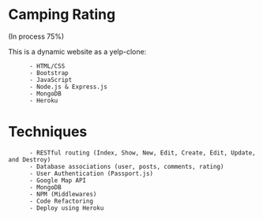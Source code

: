 # Camping Rating

(In process 75%)

This is a dynamic website as a yelp-clone:

          - HTML/CSS
          - Bootstrap
          - JavaScript
          - Node.js & Express.js
          - MongoDB
          - Heroku

# Techniques
              
          - RESTful routing (Index, Show, New, Edit, Create, Edit, Update, and Destroy)
          - Database associations (user, posts, comments, rating)     
          - User Authentication (Passport.js)
          - Google Map API
          - MongoDB 
          - NPM (Middlewares)
          - Code Refactoring
          - Deploy using Heroku



